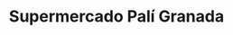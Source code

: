---
title: "Supermercado Palí Granada"
url: /granada/supermercado-pali-granada/
shop: supermercado
---